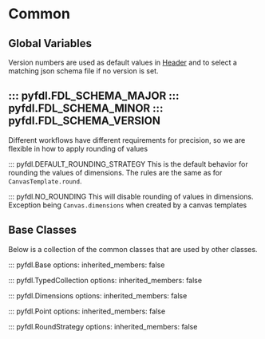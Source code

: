 # Common

## Global Variables
Version numbers are used as default values in [Header](header.md) and to select a matching json schema file
if no version is set.

::: pyfdl.FDL_SCHEMA_MAJOR
::: pyfdl.FDL_SCHEMA_MINOR
::: pyfdl.FDL_SCHEMA_VERSION
---

Different workflows have different requirements for precision, so we are flexible in how to apply 
rounding of values

::: pyfdl.DEFAULT_ROUNDING_STRATEGY
This is the default behavior for rounding the values of dimensions. The rules are the same as for
`CanvasTemplate.round`.

::: pyfdl.NO_ROUNDING
This will disable rounding of values in dimensions. Exception being `Canvas.dimensions` when
created by a canvas templates

## Base Classes

Below is a collection of the common classes that are used by other classes.

::: pyfdl.Base
    options:
        inherited_members: false

::: pyfdl.TypedCollection
    options:
        inherited_members: false

::: pyfdl.Dimensions
    options:
        inherited_members: false

::: pyfdl.Point
    options:
        inherited_members: false

::: pyfdl.RoundStrategy
    options:
        inherited_members: false
